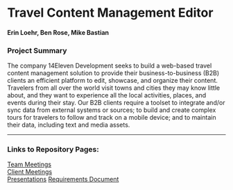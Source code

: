 # Travel Content Management Editor
#### Erin Loehr, Ben Rose, Mike Bastian

### Project Summary  
The company 14Eleven Development seeks to build a web-based travel content management solution to provide their business-to-business (B2B) 
clients an efficient platform to edit, showcase, and organize their content. Travelers from all over the world visit towns and cities they may 
know little about, and they want to experience all the local activities, places, and events during their stay. Our B2B clients require a 
toolset to integrate and/or sync data from external systems or sources; to build and create complex tours for travelers to follow and track on 
a mobile device; and to maintain their data, including text and media assets.

---

### Links to Repository Pages:
[Team Meetings](https://github.com/erincloehr/Travel-Content-Management-Editor/tree/master/Team-Meetings)  
[Client Meetings](https://github.com/erincloehr/Travel-Content-Management-Editor/blob/master/Client-Meetings.md)  
[Presentations](https://github.com/erincloehr/Travel-Content-Management-Editor/tree/master/Presentations)
[Requirements Document](https://github.com/erincloehr/Travel-Content-Management-Editor/blob/master/RequirementsDocument.pdf)
